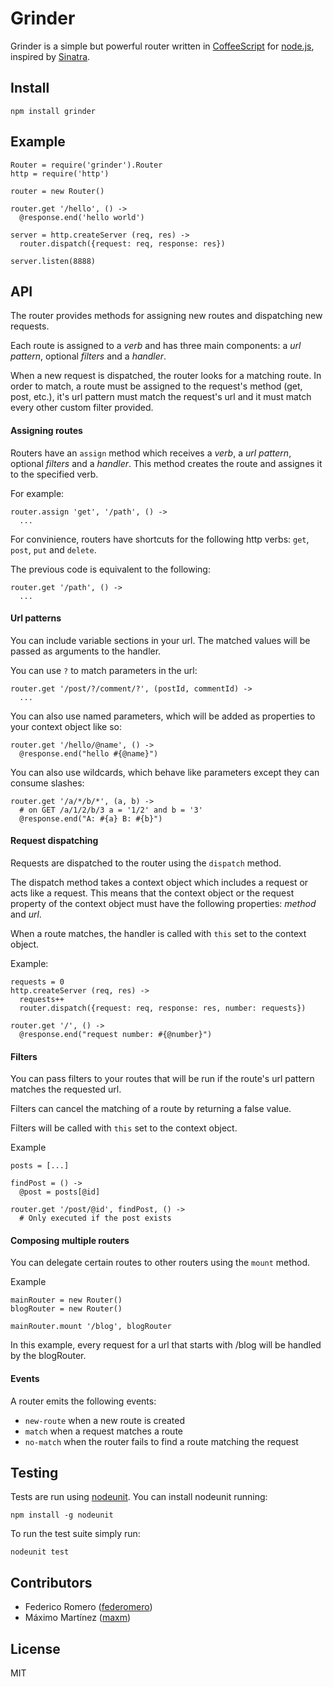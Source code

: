 # Grinder

Grinder is a simple but powerful router written in [CoffeeScript](http://jashkenas.github.com/coffee-script/)
for [node.js](http://nodejs.org/), inspired by [Sinatra](http://sinatrarb.com/).

## Install

    npm install grinder

## Example

    Router = require('grinder').Router
    http = require('http')

    router = new Router()

    router.get '/hello', () ->
      @response.end('hello world')

    server = http.createServer (req, res) ->
      router.dispatch({request: req, response: res})

    server.listen(8888)


## API

The router provides methods for assigning new routes and
dispatching new requests.

Each route is assigned to a *verb* and has three main components: a *url pattern*, optional *filters* and a *handler*.

When a new request is dispatched, the router looks for a matching route.
In order to match, a route must be assigned to the request's method
(get, post, etc.), it's url pattern must match the request's url and it
must match every other custom filter provided.

#### Assigning routes

Routers have an `assign` method which receives a *verb*, a *url
pattern*, optional *filters* and a *handler*. This method creates the
route and assignes it to the specified verb.

For example:

    router.assign 'get', '/path', () ->
      ...

For convinience, routers have shortcuts for the following http
verbs: `get`, `post`, `put` and `delete`.

The previous code is equivalent to the following:

    router.get '/path', () ->
      ...

#### Url patterns

You can include variable sections in your url. The matched values will be
passed as arguments to the handler.

You can use `?` to match parameters in the url:

    router.get '/post/?/comment/?', (postId, commentId) ->
      ...

You can also use named parameters, which will be added as properties to
your context object like so:

    router.get '/hello/@name', () ->
      @response.end("hello #{@name}")

You can also use wildcards, which behave like parameters except they can
consume slashes:

    router.get '/a/*/b/*', (a, b) ->
      # on GET /a/1/2/b/3 a = '1/2' and b = '3'
      @response.end("A: #{a} B: #{b}")

#### Request dispatching

Requests are dispatched to the router using the `dispatch` method.

The dispatch method takes a context object which includes a request
or acts like a request. This means that the context object or the
request property of the context object must have the following
properties: *method* and *url*.

When a route matches, the handler is called with `this` set to the
context object.

Example:

    requests = 0
    http.createServer (req, res) ->
      requests++
      router.dispatch({request: req, response: res, number: requests})

    router.get '/', () ->
      @response.end("request number: #{@number}")

#### Filters

You can pass filters to your routes that will be run if the route's url
pattern matches the requested url.

Filters can cancel the matching of a route by returning a false value.

Filters will be called with `this` set to the context object.

Example

    posts = [...]

    findPost = () ->
      @post = posts[@id]

    router.get '/post/@id', findPost, () ->
      # Only executed if the post exists


#### Composing multiple routers

You can delegate certain routes to other routers using the `mount`
method.

Example

    mainRouter = new Router()
    blogRouter = new Router()

    mainRouter.mount '/blog', blogRouter

In this example, every request for a url that starts with /blog will be
handled by the blogRouter.

#### Events

A router emits the following events:

- `new-route` when a new route is created
- `match` when a request matches a route
- `no-match` when the router fails to find a route matching the request

## Testing

Tests are run using [nodeunit](http://github.com/caolan/nodeunit). You
can install nodeunit running:

    npm install -g nodeunit

To run the test suite simply run:

    nodeunit test

## Contributors

- Federico Romero ([federomero](http://github.com/federomero))
- Máximo Martínez ([maxm](http://github.com/maxm))

## License

MIT
